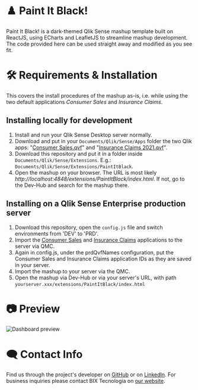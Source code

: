 # ♟️ Paint It Black! 
Paint It Black! is a dark-themed Qlik Sense mashup template built on ReactJS, using ECharts and LeafletJS to streamline mashup development. The code provided here can be used straight away and modified as you see fit.

# 🛠️ Requirements & Installation
This covers the install procedures of the mashup as-is, i.e. while using the two default applications _Consumer Sales_ and _Insurance Claims_.

## Installing locally for development
1. Install and run your Qlik Sense Desktop server normally.
2. Download and put in your `Documents/Qlik/Sense/Apps` folder the two Qlik apps: "[Consumer Sales.qvf](https://demos.qlik.com/qliksense/ConsumerGoodsSales)" and "[Insurance Claims 2021.qvf](https://demos.qlik.com/qliksense/InsuranceClaims)".
3. Download this repository and put it in a folder inside `Documents/Qlik/Sense/Extensions`. E.g.: `Documents/Qlik/Sense/Extensions/PaintItBlack`.
4. Open the mashup on your browser. The URL is most likely _http://localhost:4848/extensions/PaintItBlack/index.html_. If not, go to the Dev-Hub and search for the mashup there.


## Installing on a Qlik Sense Enterprise production server
1. Download this repository, open the `config.js` file and switch environments from 'DEV' to 'PRD'.
2. Import the [Consumer Sales](https://demos.qlik.com/qliksense/ConsumerGoodsSales) and [Insurance Claims](https://demos.qlik.com/qliksense/InsuranceClaims) applications to the server via QMC.
3. Again in config.js, under the prdQvfNames configuration, put the Consumer Sales and Insurance Claims application IDs as they are saved in your server.
4. Import the mashup to your server via the QMC.
5. Open the mashup via Dev-Hub or via your server's URL, with path `yourserver.xxx/extensions/PaintItBlack/index.html`

# 📷 Preview
![Dashboard preview](https://i.imgur.com/IGNRD3K.png)

# 🗨️ Contact Info

Find us through the project's developer on [GitHub](https://github.com/BeautyFades) or on [LinkedIn](https://www.linkedin.com/in/fellipe-fernandes/). For business inquiries please contact BIX Tecnologia on [our website](https://www.bixtecnologia.com/us/).

